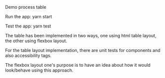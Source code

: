 Demo process table

Run the app: yarn start

Test the app: yarn test

The table has been implemented in two ways, one using html table layout, the other using flexbox layout.

For the table layout implementation, there are unit tests for components and also accessibility tags.

The flexbox layout one's purpose is to have an idea about how it would look/behave using this approach.